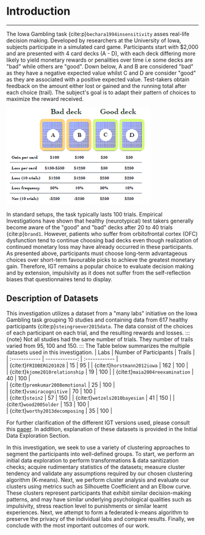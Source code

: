 # Introduction
---

The Iowa Gambling task {cite:p}`bechara1994insensitivity` asses real-life decision making. Developed by researchers at the University of Iowa, subjects participate in a simulated card game. Participants start with $2,000 and are presented with 4 card decks (A - D), with each deck differing more likely to yield monetary rewards or penalities over time i.e some decks are "bad" while others are "good". Down below, A and B are considered "bad" as they have a negative expected value whilst C and D are consider "good" as they are associated with a positive expected value. Test-takers obtain feedback on the amount either lost or gained and the running total after each choice (trail). The subject's goal is to adapt their pattern of choices to maximize the reward received.

![Iowa-Gambling-Task](images/iowagambling.png)

In standard setups, the task typically lasts 100 trials. Empirical Investigations  have shown that healthy (neurotypical) test takers generally become aware of the "good" and "bad" decks after 20 to 40 trials {cite:p}`brand1`. However, patients who suffer from orbitofrontal cortex (OFC) dysfunction tend to continue choosing bad decks even though realization of continued monetary loss may have already occurred in these participants. As presented above, participants must choose long-term advantageous choices over short-term favourable picks to achieve the greatest monetary gain. Therefore, IGT remains a popular choice to evaluate decision making and by extension, impulsivity as it does not suffer from the self-reflection biases that questionnaires tend to display. 

## Description of Datasets
This investigation utilizes a dataset from a "many labs" initiative on the Iowa Gambling task grouping 10 studies and containing data from 617 healthy participants {cite:p}`steingroever2015data`. The data consist of the choices of each participant on each trial, and the resulting rewards and losses.
:::{note}
Not all studies had the same number of trials. They number of trails varied from 95, 100 and 150. 
:::
The Table below summarizes the multiple datasets used in this investigation.
| Labs         | Number of Participants | Trails |  
| :------------ | -------------: | :------------ |  
| {cite:t}`FRIDBERG201028` | 15 | 95 | 
| {cite:t}`horstmann2012iowa` | 162 | 100 |  
| {cite:t}`kjome2010relationship` | 19 | 100 | 
| {cite:t}`maia2004reexamination` | 40 | 100 |  
| {cite:t}`premkumar2008emotional` | 25 | 100 |  
| {cite:t}`vsmiracognitive` | 70 | 100 |  
| {cite:t}`stein2` | 57 | 150 | 
| {cite:t}`wetzels2010bayesian` | 41 | 150 |
| {cite:t}`wood2005older` | 153 | 100 |  
| {cite:t}`worthy2013decomposing` | 35 | 100 |  

For further clarification of the different IGT versions used, please consult this [paper](http://irep.ntu.ac.uk/id/eprint/20294/1/220623_2604.pdf). In addition, explanation of these datasets is provided in the Initial Data Exploration Section.

In this investigation, we seek to use a variety of clustering approaches to segment the participants into well-defined groups.
To start, we perform an initial data exploration to perform transformations & data sanitization checks; acquire  rudimentary statistics of the datasets; measure cluster tendency and validate any assumptions required by our chosen clustering algorithm (K-means). Next, we perform cluster analysis  and evaluate our clusters using metrics such as Silhouette Coefficient and an Elbow curve. 
These clusters represent participants that exhibit similar decision-making patterns, and may have similar underlying psychological qualities such as impulsivity, stress reaction level to punishments or similar learnt experiences. Next, we attempt to form a federated k-means algorithm to preserve the privacy of the individual labs and compare results. Finally, we conclude with the most important outcomes of our work. 